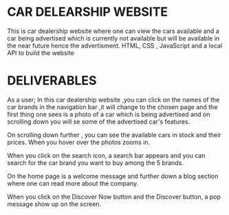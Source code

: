 # CAR DELEARSHIP WEBSITE
This is car dealership website where one can view the cars available and a car being advertised which is currently not available but will be available in the near future hence the advertisment.
HTML, CSS , JavaScript and a local API to build the website
 # DELIVERABLES
As a user;
In this car dealership website ,you can click on the names of the car brands in the navigation bar ,it will change to the chosen page and the first thing one sees is a photo of a car which is being advertised and on scrolling down you will se some of the advertised car's features.

On scrolling down further , you can see the available cars in stock and their prices. When you hover over the photos zooms in.

When you click on the search icon, a search bar appears and you can search for the car brand you want to buy among the 5 brands.

On the home page is a welcome message and further down a blog section where one can read more about the company.

When you click on the Discover Now button and the Discover button, a pop message show up on the screen.